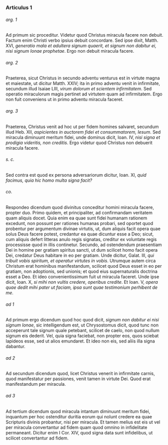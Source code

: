 ### Articulus 1

###### arg. 1
Ad primum sic proceditur. Videtur quod Christus miracula facere non debuit. Factum enim Christi verbo ipsius debuit concordare. Sed ipse dixit, Matth. XVI, *generatio mala et adultera signum quaerit, et signum non dabitur ei, nisi signum Ionae prophetae*. Ergo non debuit miracula facere.

###### arg. 2
Praeterea, sicut Christus in secundo adventu venturus est in virtute magna et maiestate, ut dicitur Matth. XXIV; ita in primo adventu venit in infirmitate, secundum illud Isaiae LIII, *virum dolorum et scientem infirmitatem*. Sed operatio miraculorum magis pertinet ad virtutem quam ad infirmitatem. Ergo non fuit conveniens ut in primo adventu miracula faceret.

###### arg. 3
Praeterea, Christus venit ad hoc ut per fidem homines salvaret, secundum illud Heb. XII, *aspicientes in auctorem fidei et consummatorem, Iesum*. Sed miracula diminuunt meritum fidei, unde dominus dicit, Ioan. IV, *nisi signa et prodigia videritis, non creditis*. Ergo videtur quod Christus non debuerit miracula facere.

###### s. c.
Sed contra est quod ex persona adversariorum dicitur, Ioan. XI, *quid facimus, quia hic homo multa signa facit?*

###### co.
Respondeo dicendum quod divinitus conceditur homini miracula facere, propter duo. Primo quidem, et principaliter, ad confirmandam veritatem quam aliquis docet. Quia enim ea quae sunt fidei humanam rationem excedunt, non possunt per rationes humanas probari, sed oportet quod probentur per argumentum divinae virtutis, ut, dum aliquis facit opera quae solus Deus facere potest, credantur ea quae dicuntur esse a Deo; sicut, cum aliquis defert litteras anulo regis signatas, creditur ex voluntate regis processisse quod in illis continetur. Secundo, ad ostendendum praesentiam Dei in homine per gratiam spiritus sancti, ut dum scilicet homo facit opera Dei, credatur Deus habitare in eo per gratiam. Unde dicitur, Galat. III, *qui tribuit vobis spiritum, et operatur virtutes in vobis*. Utrumque autem circa Christum erat hominibus manifestandum, scilicet quod Deus esset in eo per gratiam, non adoptionis, sed unionis; et quod eius supernaturalis doctrina esset a Deo. Et ideo convenientissimum fuit ut miracula faceret. Unde ipse dicit, Ioan. X, *si mihi non vultis credere, operibus credite*. Et Ioan. V, *opera quae dedit mihi pater ut faciam, ipsa sunt quae testimonium perhibent de me*.

###### ad 1
Ad primum ergo dicendum quod hoc quod dicit, *signum non dabitur ei nisi signum Ionae*, sic intelligendum est, ut Chrysostomus dicit, quod tunc non acceperunt tale signum quale petebant, scilicet de caelo, non quod nullum signum eis dederit. Vel, quia signa faciebat, non propter eos, quos sciebat lapideos esse, sed ut alios emundaret. Et ideo non eis, sed aliis illa signa dabantur.

###### ad 2
Ad secundum dicendum quod, licet Christus venerit in infirmitate carnis, quod manifestatur per passiones, venit tamen in virtute Dei. Quod erat manifestandum per miracula.

###### ad 3
Ad tertium dicendum quod miracula intantum diminuunt meritum fidei, inquantum per hoc ostenditur duritia eorum qui nolunt credere ea quae Scripturis divinis probantur, nisi per miracula. Et tamen melius est eis ut vel per miracula convertantur ad fidem quam quod omnino in infidelitate permaneant. Dicitur enim I Cor. XIV, quod signa data sunt infidelibus, ut scilicet convertantur ad fidem.

